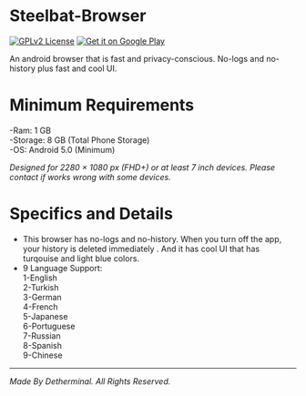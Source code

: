 # Steelbat-Browser
[![GPLv2 License](https://img.shields.io/badge/License-GPL%20v2-blue.svg)](https://opensource.org/licenses/)
<a href='https://play.google.com/store/apps/details?id=com.peseca.browser&pcampaignid=pcampaignidMKT-Other-global-all-co-prtnr-py-PartBadge-Mar2515-1'><img alt='Get it on Google Play' src='https://play.google.com/intl/en_us/badges/static/images/badges/en_badge_web_generic.png'/></a>

An android browser that is fast and privacy-conscious. No-logs and no-history plus fast and cool UI.

# Minimum Requirements

-Ram: 1 GB \
-Storage: 8 GB (Total Phone Storage) \
-OS: Android 5.0 (Minimum)

*Designed for 2280 × 1080 px (FHD+) or at least 7 inch devices. Please contact if works wrong with some devices.*

# Specifics and Details

* This browser has no-logs and no-history. When you turn off the app, your history is deleted immediately . And it has cool UI that has turqouise and light blue colors.
* 9 Language Support: \
  1-English \
  2-Turkish \
  3-German \
  4-French \
  5-Japanese \
  6-Portuguese \
  7-Russian \
  8-Spanish \
  9-Chinese

-----------------------------------------------

*Made By Detherminal. All Rights Reserved.*
